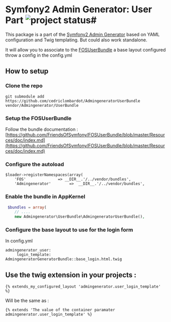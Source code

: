 # Symfony2 Admin Generator: User Part  ![project status](http://stillmaintained.com/cedriclombardot/AdmingeneratorUserBundle.png)#

This package is a part of the [Symfony2 Admin Generator](https://github.com/cedriclombardot/AdmingeneratorGeneratorBundle) based on YAML configuration and Twig templating.
But could also work standalone.

It will allow you to associate to the [FOSUserBundle](https://github.com/FriendsOfSymfony/FOSUserBundle) a base layout configured throw a config in the config.yml


## How to setup

### Clone the repo

````
git submodule add https://github.com/cedriclombardot/AdmingeneratorUserBundle vendor/Admingenerator/UserBundle
````

### Setup the FOSUserBundle

Follow the bundle documentation : [https://github.com/FriendsOfSymfony/FOSUserBundle/blob/master/Resources/doc/index.md](https://github.com/FriendsOfSymfony/FOSUserBundle/blob/master/Resources/doc/index.md)

### Configure the autoload

````
$loader->registerNamespaces(array(
    'FOS'              => __DIR__.'/../vendor/bundles',
    'Admingenerator'        =>  __DIR__.'/../vendor/bundles',
````

### Enable the bundle in AppKernel

```` php
 $bundles = array(
    // ....
    new Admingenerator\UserBundle\AdmingeneratorUserBundle(),
````

### Configure the base layout to use for the login form

In config.yml

````
admingenerator_user:
     login_template: AdmingeneratorGeneratorBundle::base_login.html.twig
````

## Use the twig extension in your projects :

````
{% extends_my_configured_layout 'admingenerator.user_login_template' %}
````

Will be the same as :

````
{% extends 'The value of the container paramater admingenerator.user_login_template' %}
````

